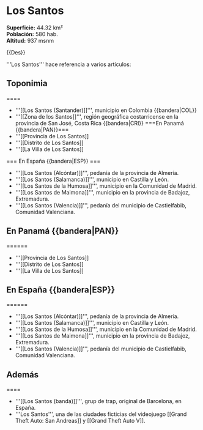 # Los Santos

**Superficie:** 44.32 km²  
**Población:** 580 hab.  
**Altitud:** 937 msnm  

{{Des}}

'''Los Santos''' hace referencia a varios artículos:

## Toponimia

====
* '''[[Los Santos (Santander)]]''', municipio en Colombia {{bandera|COL}}
* '''[[Zona de los Santos]]''', región geográfica costarricense en la provincia de San José, Costa Rica {{bandera|CRI}}
===En Panamá {{bandera|PAN}}===
* '''[[Provincia de Los Santos]]
* '''[[Distrito de Los Santos]] 
* '''[[La Villa de Los Santos]]

=== En España {{bandera|ESP}} ===
* '''[[Los Santos (Alcóntar)]]''', pedanía de la provincia de Almería.
* '''[[Los Santos (Salamanca)]]''', municipio en Castilla y León.
* '''[[Los Santos de la Humosa]]''', municipio en la Comunidad de Madrid.
* '''[[Los Santos de Maimona]]''', municipio en la provincia de Badajoz, Extremadura.
* '''[[Los Santos (Valencia)]]''', pedanía del municipio de Castielfabib, Comunidad Valenciana.

## En Panamá {{bandera|PAN}}

======
* '''[[Provincia de Los Santos]]
* '''[[Distrito de Los Santos]] 
* '''[[La Villa de Los Santos]]

## En España {{bandera|ESP}}

======
* '''[[Los Santos (Alcóntar)]]''', pedanía de la provincia de Almería.
* '''[[Los Santos (Salamanca)]]''', municipio en Castilla y León.
* '''[[Los Santos de la Humosa]]''', municipio en la Comunidad de Madrid.
* '''[[Los Santos de Maimona]]''', municipio en la provincia de Badajoz, Extremadura.
* '''[[Los Santos (Valencia)]]''', pedanía del municipio de Castielfabib, Comunidad Valenciana.

## Además

====
* '''[[Los Santos (banda)]]''', grup de trap, original de Barcelona, en España.
* '''Los Santos''', una de las ciudades ficticias del videojuego [[Grand Theft Auto: San Andreas]] y [[Grand Theft Auto V]].